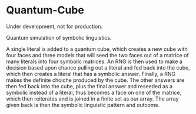 # Quantum-Cube

Under development, not for production.

Quantum simulation of symbolic linguistics.

A single literal is added to a quantum cube, which creates a new cube with four faces and three models that will seed the two faces out of a matrice of many literals into four symbolic matrices. An RNG is then used to make a decision based upon chance pulling out a literal and fed back into the cube, which then creates a literal that has a symbolic answer. Finally, a RNG makes the definite choiche produced by the cube. The other answers are then fed back into the cube, plus the final answer and reseeded as a symbolic instead of a literal, thus becomes a face on one of the matrice, which then reiterates and is joined in a finite set as our array. The array given back is then the symbolic linguistic pattern and outcome.


